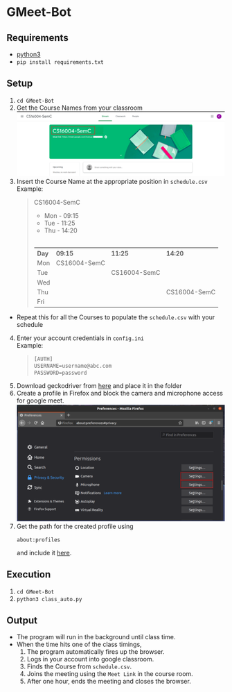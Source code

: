 # GMeet-Bot

## Requirements

- [python3](https://www.python.org/downloads/)
- `pip install requirements.txt`

## Setup

1. `cd GMeet-Bot`
2. Get the Course Names from your classroom 
   </br>
   ![Course Name](docs/images/CourseName.png)
3. Insert the Course Name at the appropriate position in `schedule.csv`</br>
   Example:
   > CS16004-SemC 
   > - Mon - 09:15
   > - Tue - 11:25 
   > - Thu - 14:20
   ></br>
   ><table>
   <th>Day</th>
    <th>09:15</th>
    <th>11:25</th>
    <th>14:20</th>
    <tr>
    <td>Mon</td>
    <td>CS16004-SemC</td>
    <td></td>
    <td></td>
    </tr>
    <tr>
    <td>Tue</td>
    <td></td>
    <td>CS16004-SemC</td>
    <td></td>
    </tr>
    <tr>
    <td>Wed</td>
    <td></td>
    <td></td>
    <td></td>
    </tr>
    <tr>
    <td>Thu</td>
    <td></td>
    <td></td>
    <td>CS16004-SemC</td>
    </tr>
    <tr>
    <td>Fri</td>
    <td></td>
    <td></td>
    <td></td>
    </tr>
   </table>
    
- Repeat this for all the Courses to populate the `schedule.csv` with your schedule
4. Enter your account credentials in `config.ini`</br>
   Example:
   >```
    >[AUTH]
    >USERNAME=username@abc.com
    >PASSWORD=password
   >```
5. Download geckodriver from [here](https://github.com/mozilla/geckodriver/releases) and place it in the folder
6. Create a profile in Firefox and block the camera and microphone access for google meet.
   </br>
   ![Firefox permissions](docs/images/Firefox_permissions.png)
7. Get the path for the created profile using 
   ```
   about:profiles
   ```
   and include it [here]().

## Execution
1. `cd GMeet-Bot`
2. `python3 class_auto.py`


## Output

- The program will run in the background until class time.
- When the time hits one of the class timings, 
  1. The program automatically fires up the browser.
  2. Logs in your account into google classroom.
  3. Finds the Course from `schedule.csv`.
  4. Joins the meeting using the `Meet Link` in the course room.
  5. After one hour, ends the meeting and closes the browser.